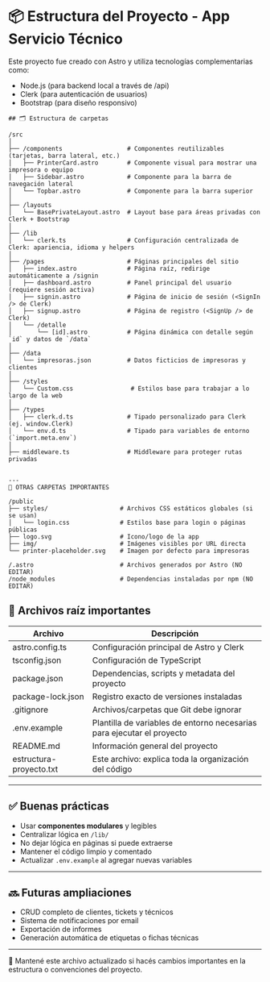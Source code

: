 # 📦 Estructura del Proyecto - App Servicio Técnico

Este proyecto fue creado con Astro y utiliza tecnologías complementarias como:

- Node.js (para backend local a través de /api)
- Clerk (para autenticación de usuarios)
- Bootstrap (para diseño responsivo)

```batch 
## 🗂 Estructura de carpetas

/src
│
├── /components                  # Componentes reutilizables (tarjetas, barra lateral, etc.)
│   ├── PrinterCard.astro        # Componente visual para mostrar una impresora o equipo
│   ├── Sidebar.astro            # Componente para la barra de navegación lateral
│   └── Topbar.astro             # Componente para la barra superior
│
├── /layouts
│   └── BasePrivateLayout.astro  # Layout base para áreas privadas con Clerk + Bootstrap
│
├── /lib
│   └── clerk.ts                 # Configuración centralizada de Clerk: apariencia, idioma y helpers
│
├── /pages                       # Páginas principales del sitio
│   ├── index.astro              # Página raíz, redirige automáticamente a /signin
│   ├── dashboard.astro          # Panel principal del usuario (requiere sesión activa)
│   ├── signin.astro             # Página de inicio de sesión (<SignIn /> de Clerk)
│   ├── signup.astro             # Página de registro (<SignUp /> de Clerk)
│   └── /detalle
│       └── [id].astro           # Página dinámica con detalle según `id` y datos de `/data`
│
├── /data
│   └── impresoras.json          # Datos ficticios de impresoras y clientes
│
├── /styles
│   └── Custom.css                # Estilos base para trabajar a lo largo de la web 
│
├── /types
│   ├── clerk.d.ts               # Tipado personalizado para Clerk (ej. window.Clerk)
│   └── env.d.ts                 # Tipado para variables de entorno (`import.meta.env`)
│
├── middleware.ts                # Middleware para proteger rutas privadas


---
📁 OTRAS CARPETAS IMPORTANTES

/public
├── styles/                    # Archivos CSS estáticos globales (si se usan)
│   └── login.css              # Estilos base para login o páginas públicas
├── logo.svg                   # Icono/logo de la app
├── img/                       # Imágenes visibles por URL directa
└── printer-placeholder.svg    # Imagen por defecto para impresoras

/.astro                        # Archivos generados por Astro (NO EDITAR)
/node_modules                  # Dependencias instaladas por npm (NO EDITAR)

```

## 📄 Archivos raíz importantes

Archivo                 | Descripción
------------------------|-----------------------------------------------------------
astro.config.ts         | Configuración principal de Astro y Clerk
tsconfig.json           | Configuración de TypeScript
package.json            | Dependencias, scripts y metadata del proyecto
package-lock.json       | Registro exacto de versiones instaladas
.gitignore              | Archivos/carpetas que Git debe ignorar
.env.example            | Plantilla de variables de entorno necesarias para ejecutar el proyecto
README.md               | Información general del proyecto
estructura-proyecto.txt | Este archivo: explica toda la organización del código

---

## ✅ Buenas prácticas

- Usar **componentes modulares** y legibles
- Centralizar lógica en `/lib/`
- No dejar lógica en páginas si puede extraerse
- Mantener el código limpio y comentado
- Actualizar `.env.example` al agregar nuevas variables

---

## 🔜 Futuras ampliaciones

- CRUD completo de clientes, tickets y técnicos
- Sistema de notificaciones por email
- Exportación de informes
- Generación automática de etiquetas o fichas técnicas

---

📌 Mantené este archivo actualizado si hacés cambios importantes en la estructura o convenciones del proyecto.